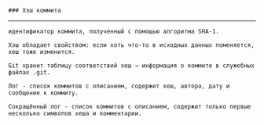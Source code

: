     

    ### Хэш коммита
--- 
    идентификатор коммита, полученный с помощью алгоритма SHA-1.  

    Хэш обладает свойством: если хоть что-то в исходных данных поменяется, хеш тоже изменится.  

    Git хранит таблицу соответствий хеш → информация о коммите в служебных файлах .git.  

    Лог - список коммитов с описанием, содержит хеш, автора, дату и сообщение к коммиту.  

    Сокращённый лог - список коммитов с описанием, содержит только первые несколько символов хеша и комментарии.  
